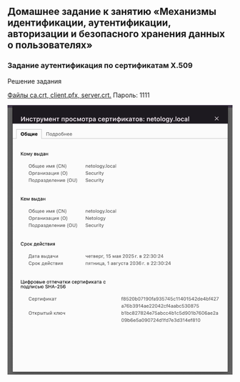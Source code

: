 ## Домашнее задание к занятию «Механизмы идентификации, аутентификации, авторизации и безопасного хранения данных о пользователях»


### Задание аутентификация по сертификатам X.509

Решение задания

[Файлы ca.crt, client.pfx, server.crt.](./certs/)
Пароль: 1111

![Скриншот страницы с информацией о сертификате:](image.png)
